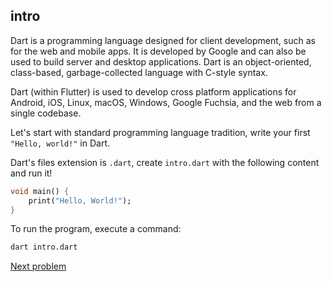 ## intro

Dart is a programming language designed for client development, such as for the web and mobile apps. It is developed by Google and can also be used to build server and desktop applications. Dart is an object-oriented, class-based, garbage-collected language with C-style syntax.

Dart (within Flutter) is used to develop cross platform applications for Android, iOS, Linux, macOS, Windows, Google Fuchsia, and the web from a single codebase.

Let's start with standard programming language tradition, write your first `"Hello, world!"` in Dart.

Dart's files extension is `.dart`, create `intro.dart` with the following content and run it!

```dart
void main() {
	print("Hello, World!");
}
```

To run the program, execute a command:

```bash
dart intro.dart
```

[Next problem](https://github.com/alem-01/alem_public/edit/master/subjects/flutter_piscine/variables/README.md)
